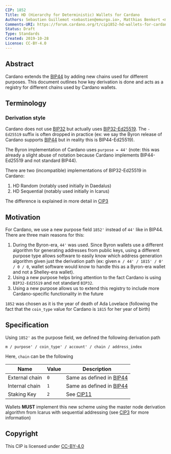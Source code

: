 ```yaml
---
CIP: 1852
Title: HD (Hierarchy for Deterministic) Wallets for Cardano
Authors: Sebastien Guillemot <sebastien@emurgo.io>, Matthias Benkort <matthias.benkort@iohk.io>
Comments-URI: https://forum.cardano.org/t/cip1852-hd-wallets-for-cardano/41740
Status: Draft
Type: Standards
Created: 2019-10-28
License: CC-BY-4.0
---
```


## Abstract

Cardano extends the [BIP44](https://github.com/bitcoin/bips/blob/master/bip-0044.mediawiki) by adding new chains used for different purposes. This document outlines how key derivation is done and acts as a registry for different chains used by Cardano wallets.

## Terminology

### Derivation style

Cardano does not use [BIP32](https://github.com/bitcoin/bips/blob/master/bip-0032.mediawiki) but actually uses [BIP32-Ed25519](https://cardanolaunch.com/assets/Ed25519_BIP.pdf). The `-Ed25519` suffix is often dropped in practice (ex: we say the Byron release of Cardano supports [BIP44](https://github.com/bitcoin/bips/blob/master/bip-0044.mediawiki) but in reality this is BIP44-Ed25519).

The Byron implementation of Cardano uses `purpose = 44'` (note: this was already a slight abuse of notation because Cardano implements BIP44-Ed25519 and not standard BIP44).

There are two (incompatible) implementations of BIP32-Ed25519 in Cardano:

1) HD Random (notably used initially in Daedalus)
2) HD Sequential (notably used initially in Icarus)

The difference is explained in more detail in [CIP3](../CIP3)

## Motivation

For Cardano, we use a new purpose field `1852'` instead of `44'` like in BIP44. There are three main reasons for this:

1) During the Byron-era, `44'` was used. Since Byron wallets use a different algorithm for generating addresses from public keys, using a different purpose type allows software to easily know which address generation algorithm given just the derivation path (ex: given `m / 44' / 1815' / 0' / 0 / 0`, wallet software would know to handle this as a Byron-era wallet and not a Shelley-era wallet).
2) Using a new purpose helps bring attention to the fact Cardano is using `BIP32-Ed25519` and not standard `BIP32`.
3) Using a new purpose allows us to extend this registry to include more Cardano-specific functionality in the future

`1852` was chosen as it is the year of death of Ada Lovelace (following the fact that the `coin_type` value for Cardano is `1815` for her year of birth)

## Specification

Using `1852'` as the purpose field, we defined the following derivation path

```
m / purpose' / coin_type' / account' / chain / address_index
```

Here, `chain` can be the following

| Name           | Value | Description
|----------------|-------|-------------
| External chain | `0`   | Same as defined in [BIP44](https://github.com/bitcoin/bips/blob/master/bip-0044.mediawiki)
| Internal chain | `1`   | Same as defined in [BIP44](https://github.com/bitcoin/bips/blob/master/bip-0044.mediawiki)
| Staking Key    | `2`   | See [CIP11](../CIP11)

Wallets **MUST** implement this new scheme using the master node derivation algorithm from Icarus with sequential addressing (see [CIP3](../CIP3) for more information)

## Copyright

This CIP is licensed under [CC-BY-4.0](https://creativecommons.org/licenses/by/4.0/legalcode)
